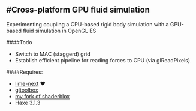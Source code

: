 #Cross-platform GPU fluid simulation
----
Experimenting coupling a CPU-based rigid body simulation with a GPU-based fluid simulation in OpenGL ES

####Todo
- Switch to MAC (staggerd) grid
- Establish efficient pipeline for reading forces to CPU (via glReadPixels)

####Requires:
- [lime-next](https://github.com/openfl/lime/tree/next) ♥
- [gltoolbox](http://github.com/haxiomic/gltoolbox)
- [my fork of shaderblox](http://github.com/haxiomic/shaderblox)
- Haxe 3.1.3
